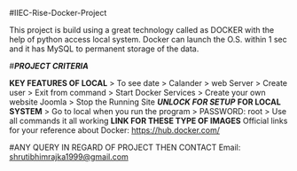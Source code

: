 #IIEC-Rise-Docker-Project


This project is build using a great technology called as DOCKER with the help of python access local system.
 Docker can launch the O.S. within 1 sec and it has MySQL to permanent storage of the data.

#***PROJECT CRITERIA***




**KEY FEATURES OF LOCAL**
         > To see date
         > Calander 
         > web Server 
         > Create user 
         > Exit from command 
         > Start Docker Services 
         > Create your own website Joomla 
         > Stop the Running Site 
***UNLOCK FOR SETUP***
****FOR LOCAL SYSTEM****
         > Go to local when you run the program 
         > PASSWORD: root 
         > Use all commands it all working 
****LINK FOR THESE TYPE OF IMAGES****
Official links for your reference about Docker: https://hub.docker.com/

#ANY QUERY IN REGARD OF PROJECT THEN CONTACT
Email: shrutibhimrajka1999@gmail.com
